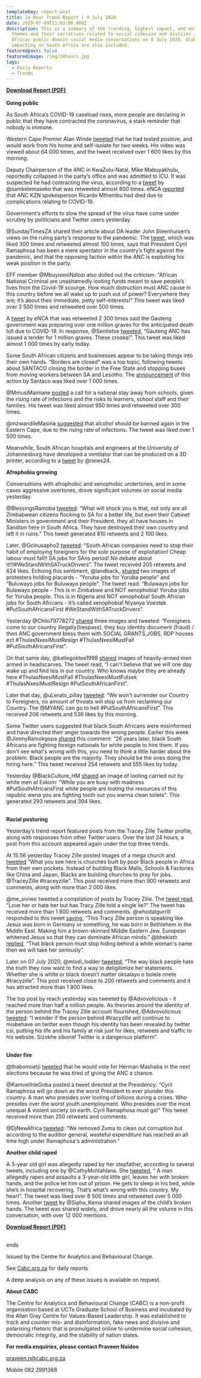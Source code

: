 ```yaml
---
templateKey: report-post
title: 24 Hour Trend Report | 9 July 2020
date: 2020-07-09T11:03:00.000Z
description: This is a summary of the trending, highest impact, and most active
  themes and their narratives related to social cohesion and division in South
  African public-domain social media conversations on 8 July 2020. Global trends
  impacting on South Africa are also included.
featuredpost: false
featuredimage: /img/24hours.jpg
tags:
  - Daily Reports
  - Trends
---
```

**[Download Report (PDF)](https://drive.google.com/u/1/uc?id=1u8fb9J-pAqizxvQxbfcP_8cAMuvwqQ6q&export=download)**\
\
**Going public**

As South Africa’s COVID-19 caseload rises, more people are declaring in public that they have contracted the coronavirus, a stark reminder that nobody is immune.

Western Cape Premier Alan Winde [tweeted](https://twitter.com/alanwinde/status/1280839814259060736) that he had tested positive, and would work from his home and self-isolate for two weeks. His video was viewed about 64 000 times, and the tweet received over 1 600 likes by this morning.

Deputy Chairperson of the ANC in KwaZulu-Natal, Mike Mabuyakhulu, reportedly collapsed in the party’s office and was admitted to ICU. It was suspected he had contracting the virus, according to a [tweet](https://twitter.com/samkelemaseko/status/1280789964687540226) by @samkelemaseko that was retweeted almost 800 times. eNCA [reported](https://twitter.com/eNCA/status/1280781161707507712) that ANC KZN spokesperson Ricardo Mthembu had died due to complications relating to COVID-19.

Government’s efforts to slow the spread of the virus have come under scrutiny by politicians and Twitter users yesterday.

@SundayTimesZA shared their article about DA leader John Steenhuisen’s views on the ruling party’s response to the pandemic. The [tweet](https://twitter.com/SundayTimesZA/status/1280811122275356672), which was liked 300 times and retweeted almost 100 times, says that President Cyril Ramaphosa has been a mere spectator in the country’s fight against the pandemic, and that the opposing faction within the ANC is exploiting his weak position in the party.

EFF member @MbuyiseniNdlozi also dolled out the criticism: “African National Criminal are unashamedly looting funds meant to save people’s lives from the Covid-19 scourge. How much distruction must ANC cause in this country before we all wake up to push out of power? Everywhere they are; it’s about their immediate, petty self-interests!” This tweet was liked over 2 500 times and retweeted over 500 times.

A [tweet](https://twitter.com/eNCA/status/1280841396610629633) by eNCA that was retweeted 2 300 times said the Gauteng government was preparing over one million graves for the anticipated death toll due to COVID-19. In response, @Sentletse [tweeted,](https://twitter.com/Sentletse/status/1280842191842271232) “Gauteng ANC has issued a tender for 1 million graves. These crooks!”. This tweet was liked almost 1 000 times by early today.

Some South African citizens and businesses appear to be taking things into their own hands. “Borders are closed” was a top topic, following tweets about SANTACO closing the border in the Free State and stopping buses from moving workers between SA and Lesotho. The [announcement](https://twitter.com/SA_Taxis/status/1280868561792249864) of this action by Santaco was liked over 1 000 times.

@MmusiMaimane [posted](https://twitter.com/MmusiMaimane/status/1280498359938289669) a call for a national stay away from schools, given the rising rate of infections and the risks to learners, school staff and their families. His tweet was liked almost 950 times and retweeted over 300 times.

@mzwandileMasina [suggested](https://twitter.com/mzwandileMasina/status/1280868620546052098) that alcohol should be banned again in the Eastern Cape, due to the rising rate of infections. The tweet was liked over 1 500 times.

Meanwhile, South African hospitals and engineers at the University of Johannesburg have developed a ventilator that can be produced on a 3D printer, according to a [tweet](https://twitter.com/News24/status/1280896115362193410) by @news24.

**Afrophobia growing**

Conversations with afrophobic and xenophobic undertones, and in some cases aggressive overtones, drove significant volumes on social media yesterday.

@BlessingsRamoba [tweeted](https://twitter.com/BlessingsRamoba/status/1280622207392256005): “What will shock you is that, not only are all Zimbabwean citizens flocking to SA for a better life, but even their Cabinet Ministers in government and their President, they all have houses in Sandton here in South Africa. They have destroyed their own country and left it in ruins.” This tweet generated 810 retweets and 2 100 likes.

Later, @Gcinusapho2 [tweeted](https://twitter.com/Gcinusapho2/status/1280351600888905729): “South African companies need to stop their habit of employing foreigners for the sole purpose of exploitation! Cheap labour must fall!! SA jobs for SAns period! No debate about it!!!#WeStandWithSATruckDrivers”. The tweet received 205 retweets and 624 likes. Echoing this sentiment, @landback_ [shared](https://twitter.com/landback_/status/1280566334884139010) two images of protesters holding placards - “Yoruba jobs for Yoruba people” and “Buluwayo jobs for Buluwayo people”. The tweet read: “Bulawayo jobs for Bulawayo people - This is in Zimbabwe and NOT xenophobia! Yoruba jobs for Yoruba people. This is in Nigeria and NOT xenophobia! South African jobs for South Africans - It’s called xenophobia! Niyanya Voestek. #PutSouthAfricansFirst #WeStandWithSATruckDrivers”.

Yesterday @Chilo79778272 [shared](https://twitter.com/Chilo79778272/status/1280743726613225475) three images and tweeted: “Foreigners come to our country illegally(trespass), they buy identity document (fraud) / then ANC government bless them with SOCIAL GRANTS,JOBS, RDP houses ect #ThulasNxesiMustResign #ThulasNxesiMustFall #PutSouthAfricansFirst”.

On that same day, @katlegoktee1998 [shared](https://twitter.com/katlegoktee1998/status/1280775429415211008) images of heavily-armed men armed in headscarves. The tweet read, “I can't believe that we will one day wake up and find Isis in our country. Who knows maybe they are already here #ThulasNxesiMustFall #ThulasNxesiMustFutsek #ThulasNxesiMustResign #PutSouthAfricanFirst”.

Later that day, @uLerato_pillay [tweeted](https://twitter.com/uLerato_pillay/status/1280854648597950470): “We won't surrender our Country to Foreigners, no amount of threats will stop us from reclaiming our Country. The @MYANC can go to hell #PutSouthAfricansFirst”. This received 206 retweets and 536 likes by this morning.

Some Twitter users suggested that black South Africans were misinformed and have directed their anger towards the wrong people. Earlier this week @JimmyRamokgopa [shared](https://twitter.com/JimmyRamokgopa/status/1280579655175745536) this comment: “26 years later, black South Africans are fighting foreign nationals for white people to hire them. If you don't see what's wrong with this, you need to think a little harder about the problem. Black people are the majority. They should be the ones doing the hiring here.” This tweet received 254 retweets and 555 likes by today.

Yesterday @BlackCulture_HM [shared](https://twitter.com/BlackCulture_HM/status/1280743959808086016) an image of looting carried out by white men at Eskom: “While you are busy with madness #PutSouthAfricansFirst white people are looting the resources of this republic wena you are fighting tooth out you wanna clean toilets”. This generated 293 retweets and 394 likes.

\
**Racial posturing**

Yesterday’s trend report featured posts from the Tracey Zille Twitter profile, along with responses from other Twitter users. Over the last 24 hours, a post from this account appeared again under the top three trends.

At 15:56 yesterday Tracey Zille posted images of a mega church and [tweeted](https://twitter.com/TraceyZille/status/1280863259608977409) “What you see here is churches built by poor Black people in Africa from their own pockets. Instead of building Black Malls, Schools & Factories like China and Japan, Blacks are building churches to pray for jobs. @TraceyZille #traceyzille”. This post received more than 900 retweets and comments, along with more than 2 000 likes.

@me_siviwe tweeted a compilation of posts by Tracey Zille. The [tweet read](https://twitter.com/me_siviwe/status/1280431529462771712), “Love her or hate her but has Tracy Zille told a single lie?” The tweet has received more than 1 800 retweets and comments. @whodatgurrlll responded to this tweet [saying](https://twitter.com/whodatgurrlll/status/1280447538718539777), “This Tracy Zille person is speaking like Jesus was born in Germany or something, he was born in Bethlehem in the Middle East. Making him a brown-skinned Middle Eastern Jew. European whitened Jesus so that they can dominate African minds.” @bhekisth [replied](https://twitter.com/bhekisth/status/1280447229086642176), “That black person must stop hiding behind a white woman's name then we will take her seriously”.

Later on 07 July 2020, @mlodi_lodder [tweeted,](https://twitter.com/mlodi_lodder/status/1280558014819418114) “The way black people hate the truth they now want to find a way to deligitimize her statements. Whether she is white or black doesn’t matter oksalayo o bolela nnete #tracyzille”. This post received close to 200 retweets and comments and it has attracted more than 1 800 likes.

The top post by reach yesterday was tweeted by @Advovolicious - it reached more than half a million people. As theories around the identity of the person behind the Tracey Zille account flourished, @Advovolicious [tweeted](https://twitter.com/Advovolicious/status/1280710362308980737): “I wonder if the person behind #tracyzille will continue to misbehave on twitter even though his identity has been revealed by twitter csi, putting his life and his family at risk just for likes, retweets and traffic to his website. Sizokhe sibone! Twitter is a dangerous platform”.

\
**Under fire**

@thabomoetji [tweeted](https://twitter.com/thabomoetji/status/1280566054037716993) that he would vote for Herman Mashaba in the next elections because he was tired of giving the ANC a chance.

@KamvelihleGoba posted a tweet directed at the Presidency: “Cyril Ramaphosa will go down as the worst President to ever plunder this country. A man who presides over looting of billions during a crises. Who presides over the worst youth unemployment. Who presides over the most unequal & violent society on earth. Cyril Ramaphosa must go!” This tweet received more than 250 retweets and comments.

@DjNewAfrica [tweeted](https://twitter.com/DjNewAfrica/status/1280770593483296773): “We removed Zuma to clean out corruption but according to the auditior general, wasteful expenditure has reached an all time high under Ramaphosa's administration.”

**Another child raped**

A 3-year old girl was allegedly raped by her stepfather, according to several tweets, including one by @CathyMohlahlana. She [tweeted,](https://twitter.com/CathyMohlahlana/status/1280913441281236993) “ A man allegedly rapes and assaults a 3-year-old little girl, leaves her with broken hands, and the police let him out of prison. He gets to sleep in his bed, while she’s in hospital recovering. That’s what’s wrong with this country. My heart”. The tweet was liked over 8 500 times and retweeted over 5 000 times. Another [tweet](https://twitter.com/Sipha_Kema/status/1280884530853875714) by @Sipha_Kema shared images of the child’s broken hands. The tweet was shared widely, and drove nearly all the volume in this conversation, with over 12 000 mentions.

**[Download Report (PDF)](https://drive.google.com/u/1/uc?id=1u8fb9J-pAqizxvQxbfcP_8cAMuvwqQ6q&export=download)**

\
ends

Issued by the Centre for Analytics and Behavioural Change.

See [Cabc.org.za](http://cabc.org.za/) for daily reports

A deep analysis on any of these issues is available on request.

**About CABC**

The Centre for Analytics and Behavioural Change (CABC) is a non-profit organisation based at UCTs Graduate School of Business and incubated by the Allan Gray Centre for Values-Based Leadership. It was established to track and counter mis- and disinformation, fake news and divisive and polarising rhetoric that is promulgated online to undermine social cohesion, democratic integrity, and the stability of nation states.

**For media enquiries, please contact Praveen Naidoo**

[praveen.n@cabc.org.za](mailto:praveennaidoo123@gmail.com)

Mobile 082 2991368